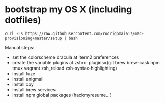 # bootstrap my OS X (including dotfiles) 
```
curl -Ls https://raw.githubusercontent.com/rodrigomaia17/mac-provisioning/master/setup | bash

```

Manual steps:
  - set the colorscheme dracula at iterm2 preferences
  - create the variable plugins at.zshrc: plugins=(git brew brew-cask npm tmux vagrant zsh_reload zsh-syntax-highlighting)
  - install fuze
  - install enigmail
  - install coy
  - install brew services
  - install npm global packages (hackmyresume...)
